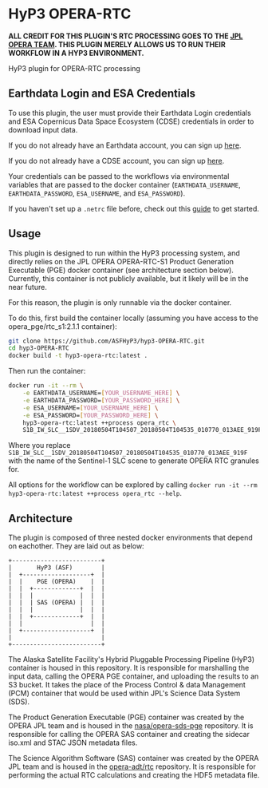 # HyP3 OPERA-RTC

**ALL CREDIT FOR THIS PLUGIN'S RTC PROCESSING GOES TO THE [JPL OPERA TEAM](https://www.jpl.nasa.gov/go/opera). THIS PLUGIN MERELY ALLOWS US TO RUN THEIR WORKFLOW IN A HYP3 ENVIRONMENT.**

HyP3 plugin for OPERA-RTC processing

## Earthdata Login and ESA Credentials

To use this plugin, the user must provide their Earthdata Login credentials and ESA Copernicus Data Space Ecosystem (CDSE) credentials in order to download input data.

If you do not already have an Earthdata account, you can sign up [here](https://urs.earthdata.nasa.gov/home).

If you do not already have a CDSE account, you can sign up [here](https://dataspace.copernicus.eu).

Your credentials can be passed to the workflows via environmental variables that are passed to the docker container (`EARTHDATA_USERNAME`, `EARTHDATA_PASSWORD`, `ESA_USERNAME`, and `ESA_PASSWORD`).

If you haven't set up a `.netrc` file
before, check out this [guide](https://harmony.earthdata.nasa.gov/docs#getting-started) to get started.

## Usage
This plugin is designed to run within the HyP3 processing system, and directly relies on the JPL OPERA OPERA-RTC-S1 Product Generation Executable (PGE) docker container (see architecture section below). Currently, this container is not publicly available, but it likely will be in the near future.

For this reason, the plugin is only runnable via the docker container.

To do this, first build the container locally (assuming you have access to the opera_pge/rtc_s1:2.1.1 container):
```bash
git clone https://github.com/ASFHyP3/hyp3-OPERA-RTC.git
cd hyp3-OPERA-RTC
docker build -t hyp3-opera-rtc:latest .
```
Then run the container:
```bash
docker run -it --rm \
    -e EARTHDATA_USERNAME=[YOUR_USERNAME_HERE] \
    -e EARTHDATA_PASSWORD=[YOUR_PASSWORD_HERE] \
    -e ESA_USERNAME=[YOUR_USERNAME_HERE] \
    -e ESA_PASSWORD=[YOUR_PASSWORD_HERE] \
    hyp3-opera-rtc:latest ++process opera_rtc \
    S1B_IW_SLC__1SDV_20180504T104507_20180504T104535_010770_013AEE_919F
```
Where you replace `S1B_IW_SLC__1SDV_20180504T104507_20180504T104535_010770_013AEE_919F` with the name of the Sentinel-1 SLC scene to generate OPERA RTC granules for.

All options for the workflow can be explored by calling `docker run -it --rm hyp3-opera-rtc:latest ++process opera_rtc --help`.

## Architecture
The plugin is composed of three nested docker environments that depend on eachother. They are laid out as below:

```
+-------------------------+
|       HyP3 (ASF)        |
|  +-------------------+  |
|  |    PGE (OPERA)    |  |
|  |  +-------------+  |  |
|  |  |             |  |  |
|  |  | SAS (OPERA) |  |  |
|  |  |             |  |  |
|  |  +-------------+  |  |
|  |                   |  |
|  +-------------------+  |
|                         |
+-------------------------+
```
The Alaska Satellite Facility's Hybrid Pluggable Processing Pipeline (HyP3) container is housed in this repository. It is responsible for marshalling the input data, calling the OPERA PGE container, and uploading the results to an S3 bucket. It takes the place of the Process Control & data Management (PCM) container that would be used within JPL's Science Data System (SDS).

The Product Generation Executable (PGE) container was created by the OPERA JPL team and is housed in the [nasa/opera-sds-pge](https://github.com/nasa/opera-sds-pge) repository. It is responsible for calling the OPERA SAS container and creating the sidecar iso.xml and STAC JSON metadata files.

The Science Algorithm Software (SAS) container was created by the OPERA JPL team and is housed in the [opera-adt/rtc](https://github.com/opera-adt/rtc) repository. It is responsible for performing the actual RTC calculations and creating the HDF5 metadata file.
